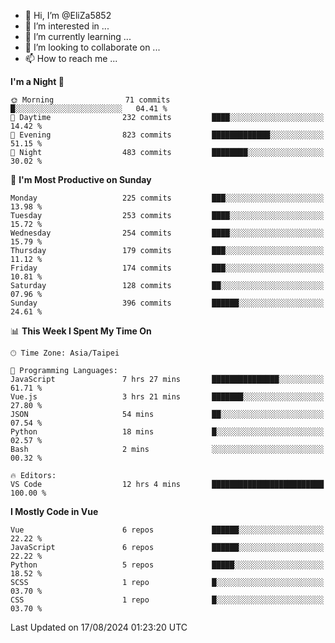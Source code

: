 - 👋 Hi, I’m @EliZa5852
- 👀 I’m interested in ...
- 🌱 I’m currently learning ...
- 💞️ I’m looking to collaborate on ...
- 📫 How to reach me ...

<!--START_SECTION:waka-->
**I'm a Night 🦉** 

```text
🌞 Morning                71 commits          █░░░░░░░░░░░░░░░░░░░░░░░░   04.41 % 
🌆 Daytime                232 commits         ████░░░░░░░░░░░░░░░░░░░░░   14.42 % 
🌃 Evening                823 commits         █████████████░░░░░░░░░░░░   51.15 % 
🌙 Night                  483 commits         ████████░░░░░░░░░░░░░░░░░   30.02 % 
```
📅 **I'm Most Productive on Sunday** 

```text
Monday                   225 commits         ███░░░░░░░░░░░░░░░░░░░░░░   13.98 % 
Tuesday                  253 commits         ████░░░░░░░░░░░░░░░░░░░░░   15.72 % 
Wednesday                254 commits         ████░░░░░░░░░░░░░░░░░░░░░   15.79 % 
Thursday                 179 commits         ███░░░░░░░░░░░░░░░░░░░░░░   11.12 % 
Friday                   174 commits         ███░░░░░░░░░░░░░░░░░░░░░░   10.81 % 
Saturday                 128 commits         ██░░░░░░░░░░░░░░░░░░░░░░░   07.96 % 
Sunday                   396 commits         ██████░░░░░░░░░░░░░░░░░░░   24.61 % 
```


📊 **This Week I Spent My Time On** 

```text
🕑︎ Time Zone: Asia/Taipei

💬 Programming Languages: 
JavaScript               7 hrs 27 mins       ███████████████░░░░░░░░░░   61.71 % 
Vue.js                   3 hrs 21 mins       ███████░░░░░░░░░░░░░░░░░░   27.80 % 
JSON                     54 mins             ██░░░░░░░░░░░░░░░░░░░░░░░   07.54 % 
Python                   18 mins             █░░░░░░░░░░░░░░░░░░░░░░░░   02.57 % 
Bash                     2 mins              ░░░░░░░░░░░░░░░░░░░░░░░░░   00.32 % 

🔥 Editors: 
VS Code                  12 hrs 4 mins       █████████████████████████   100.00 % 
```

**I Mostly Code in Vue** 

```text
Vue                      6 repos             ██████░░░░░░░░░░░░░░░░░░░   22.22 % 
JavaScript               6 repos             ██████░░░░░░░░░░░░░░░░░░░   22.22 % 
Python                   5 repos             █████░░░░░░░░░░░░░░░░░░░░   18.52 % 
SCSS                     1 repo              █░░░░░░░░░░░░░░░░░░░░░░░░   03.70 % 
CSS                      1 repo              █░░░░░░░░░░░░░░░░░░░░░░░░   03.70 % 
```




 Last Updated on 17/08/2024 01:23:20 UTC
<!--END_SECTION:waka-->
